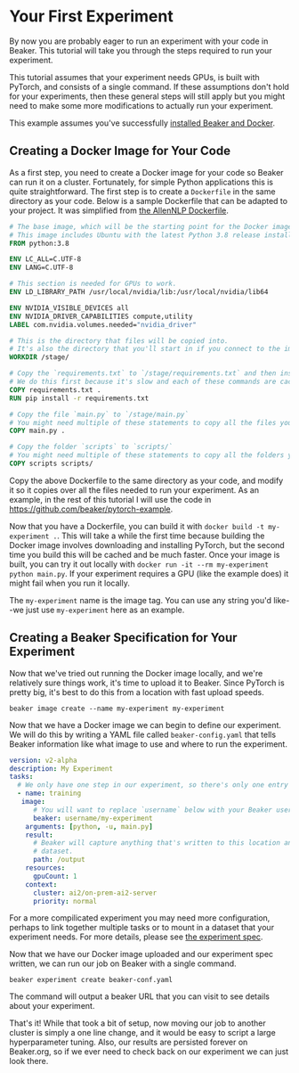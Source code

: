 # Your First Experiment

By now you are probably eager to run an experiment with your code in Beaker.  This tutorial will take you through the steps required to run your experiment.

This tutorial assumes that your experiment needs GPUs, is built with PyTorch, and consists of a single command.  If these assumptions don't hold for your experiments, then these general steps will still apply but you might need to make some more modifications to actually run your experiment.

This example assumes you've successfully [installed Beaker and Docker](install.md).

## Creating a Docker Image for Your Code

As a first step, you need to create a Docker image for your code so Beaker can run it on a cluster.  Fortunately, for simple Python applications this is quite straightforward.  The first step is to create a `Dockerfile` in the same directory as your code.  Below is a sample Dockerfile that can be adapted to your project.  It was simplified from [the AllenNLP Dockerfile](https://github.com/allenai/allennlp/blob/main/Dockerfile).

```Dockerfile
# The base image, which will be the starting point for the Docker image.
# This image includes Ubuntu with the latest Python 3.8 release installed.
FROM python:3.8

ENV LC_ALL=C.UTF-8
ENV LANG=C.UTF-8

# This section is needed for GPUs to work.
ENV LD_LIBRARY_PATH /usr/local/nvidia/lib:/usr/local/nvidia/lib64

ENV NVIDIA_VISIBLE_DEVICES all
ENV NVIDIA_DRIVER_CAPABILITIES compute,utility
LABEL com.nvidia.volumes.needed="nvidia_driver"

# This is the directory that files will be copied into.
# It's also the directory that you'll start in if you connect to the image.
WORKDIR /stage/

# Copy the `requirements.txt` to `/stage/requirements.txt` and then install them.
# We do this first because it's slow and each of these commands are cached in sequence.
COPY requirements.txt .
RUN pip install -r requirements.txt

# Copy the file `main.py` to `/stage/main.py`
# You might need multiple of these statements to copy all the files you need for your experiment.
COPY main.py .

# Copy the folder `scripts` to `scripts/`
# You might need multiple of these statements to copy all the folders you need for your experiment.
COPY scripts scripts/
```

Copy the above Dockerfile to the same directory as your code, and modify it so it copies over all the files needed to run your experiment.  As an example, in the rest of this tutorial I will use the code in https://github.com/beaker/pytorch-example.

Now that you have a Dockerfile, you can build it with `docker build -t my-experiment .`.  This will take a while the first time because building the Docker image involves downloading and installing PyTorch, but the second time you build this will be cached and be much faster.  Once your image is built, you can try it out locally with `docker run -it --rm my-experiment python main.py`.  If your experiment requires a GPU (like the example does) it might fail when you run it locally.

The `my-experiment` name is the image tag. You can use any string you'd like--we just use `my-experiment` here as an example.


## Creating a Beaker Specification for Your Experiment

Now that we've tried out running the Docker image locally, and we're relatively sure things work, it's time to upload it to Beaker.  Since PyTorch is pretty big, it's best to do this from a location with fast upload speeds.

```
beaker image create --name my-experiment my-experiment
```

Now that we have a Docker image we can begin to define our experiment.  We will do this by writing a YAML file called `beaker-config.yaml` that tells Beaker information like what image to use and where to run the experiment.

```yaml
version: v2-alpha
description: My Experiment
tasks:
  # We only have one step in our experiment, so there's only one entry in this list
  - name: training
   image:
      # You will want to replace `username` below with your Beaker username
      beaker: username/my-experiment
    arguments: [python, -u, main.py]
    result:
      # Beaker will capture anything that's written to this location and store it in the results
      # dataset.
      path: /output
    resources:
      gpuCount: 1
    context:
      cluster: ai2/on-prem-ai2-server
      priority: normal
```

For a more compilicated experiment you may need more configuration, perhaps to link together multiple tasks or to mount in a dataset that your experiment needs.  For more details, please see [the experiment spec](https://github.com/beaker/docs/blob/main/docs/concept/experiments.md#spec-format).

Now that we have our Docker image uploaded and our experiment spec written, we can run our job on Beaker with a single command.

```
beaker experiment create beaker-conf.yaml
```

The command will output a beaker URL that you can visit to see details about your experiment.

That's it!  While that took a bit of setup, now moving our job to another cluster is simply a one line change, and it would be easy to script a large hyperparameter tuning.  Also, our results are persisted forever on Beaker.org, so if we ever need to check back on our experiment we can just look there.
